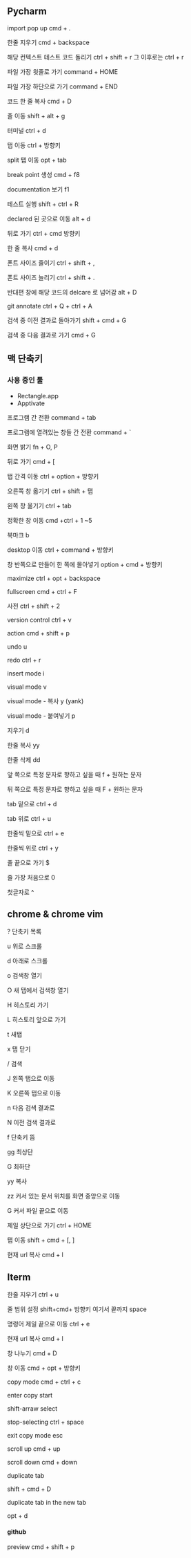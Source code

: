 
## Pycharm 
import pop up
cmd + .
	
한줄 지우기 
cmd + backspace

해당 컨텍스트 테스트 코드 돌리기 
ctrl + shift + r
그 이후로는 ctrl + r

파일 가장 윗줄로 가기 
command + HOME

파일 가장 하단으로 가기 
command + END

코드 한 줄 복사 
cmd + D

줄 이동 
shift + alt + g

터미널 
ctrl + d

탭 이동
ctrl + 방향키	

split 탭 이동
opt + tab

break point 생성
cmd + f8

documentation 보기 
f1

테스트 실행
shift + ctrl + R

declared  된 곳으로 이동 
alt + d

뒤로 가기 
ctrl + cmd 방향키 

한 줄 복사 
cmd + d

폰트 사이즈 줄이기 
ctrl + shift + ,

폰트 사이즈 늘리기 
ctrl + shift + .

반대편 창에 해당 코드의 delcare 로 넘어감
alt + D

git annotate
ctrl + Q + ctrl + A

검색 중 이전 결과로 돌아가기 
shift + cmd + G

검색 중 다음 결과로 가기 
cmd + G

## 맥 단축키 

### 사용 중인 툴 
- Rectangle.app
- Apptivate

프로그램 간 전환
command + tab

프로그램에 열려있는 창들 간 전환
command + `

화면 밝기
fn + O, P

뒤로 가기 
cmd + [

탭 간격 이동
ctrl + option + 방향키

오른쪽 창 옮기기 
ctrl + shift + 탭

왼쪽 창 옮기기 
ctrl + tab

정확한 창 이동
cmd +ctrl + 1 ~5

북마크
b

desktop 이동
ctrl + command + 방향키

창 반쪽으로 만들어 한 쪽에 몰아넣기 
option + cmd + 방향키

maximize
ctrl + opt + backspace

fullscreen 
cmd + ctrl + F

사전
ctrl + shift + 2

version control 
ctrl + v

action 
cmd + shift + p

undo 
u

redo
ctrl + r

insert mode
i

visual mode
v

visual mode - 복사
y (yank)

visual mode - 붙여넣기
p

지우기
d

한줄 복사
yy

한줄 삭제
dd

앞 쪽으로 특정 문자로 향하고 싶을 때 
f + 원하는 문자 

뒤 쪽으로 특정 문자로 향하고 싶을 때 
F + 원하는 문자 

tab 밑으로 
ctrl + d

tab 위로
ctrl + u

한줄씩 밑으로 
ctrl + e

한줄씩 위로
ctrl + y

줄 끝으로 가기 
$

줄 가장 처음으로
0

첫글자로
^

## chrome & chrome vim

? 단축키 목록

u 위로 스크롤

d 아래로 스크롤

o 검색창 열기 

O 새 탭에서 검색창 열기 

H 히스토리 가기 

L 히스토리 앞으로 가기 

t 새탭

x 탭 닫기

/ 검색

J 왼쪽 탭으로 이동

K 오른쪽 탭으로 이동 

n 다음 검색 결과로 

N 이전 검색 결과로 

f 단축키 뜸

gg 최상단

G 최하단

yy 복사 

zz 커서 있는 문서 위치를 화면 중앙으로 이동

G 커서 파일 끝으로 이동

제일 상단으로 가기 
ctrl + HOME

탭 이동 
shift + cmd + [, ]

현재 url 복사 
cmd + l


## Iterm

한줄 지우기 
ctrl + u

줄 범위 설정
shift+cmd+ 방향키 
여기서 끝까지 
space

명령어 제일 끝으로 이동
ctrl + e

현재 url 복사 
cmd + l

창 나누기 
cmd + D

창 이동 
cmd + opt + 방향키

copy mode
cmd + ctrl + c 

enter
copy start

shift-arraw
select 

stop-selecting
ctrl + space

exit copy mode
esc

scroll up 
cmd + up

scroll down
cmd + down

duplicate tab

shift + cmd + D

duplicate tab in the new tab

opt + d

####  github

preview 
cmd + shift + p
